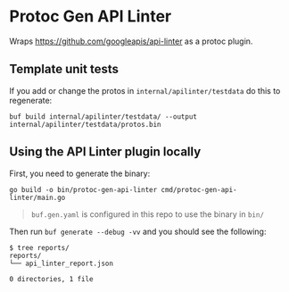 # Protoc Gen API Linter

Wraps https://github.com/googleapis/api-linter as a protoc plugin.

## Template unit tests

If you add or change the protos in `internal/apilinter/testdata` do this to regenerate:

```
buf build internal/apilinter/testdata/ --output internal/apilinter/testdata/protos.bin
```

## Using the API Linter plugin locally

First, you need to generate the binary:

```
go build -o bin/protoc-gen-api-linter cmd/protoc-gen-api-linter/main.go
```

> `buf.gen.yaml` is configured in this repo to use the binary in `bin/`

Then run `buf generate --debug -vv` and you should see the following:

```
$ tree reports/
reports/
└── api_linter_report.json

0 directories, 1 file
```


